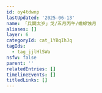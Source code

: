 ```yaml
---
id: oy4tdwnp
lastUpdated: '2025-06-13'
name: 「兵闢太岁」戈/五月丙午/蟾蜍蚀月
aliases: []
layer: 6
categoryId: cat_1YBqIhJq
tagIds:
  - tag_jjlHlSWa
nsfw: false
parent: ''
relatedEntries: []
timelineEvents: []
titledLinks: []
---
```


